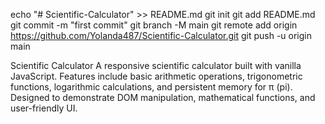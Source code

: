 echo "# Scientific-Calculator" >> README.md
git init
git add README.md
git commit -m "first commit"
git branch -M main
git remote add origin https://github.com/Yolanda487/Scientific-Calculator.git
git push -u origin main

Scientific Calculator A responsive scientific calculator built with vanilla JavaScript. Features include basic arithmetic operations, trigonometric functions, logarithmic calculations, and persistent memory for π (pi). Designed to demonstrate DOM manipulation, mathematical functions, and user-friendly UI.
